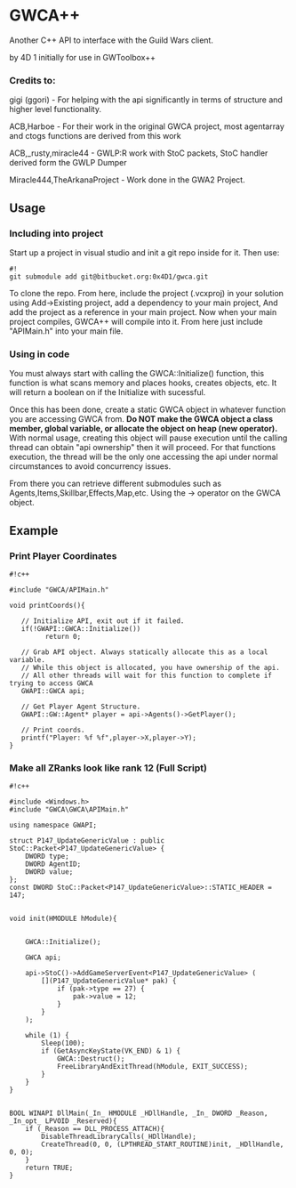 # GWCA++ #

Another C++ API to interface with the Guild Wars client.

by 4D 1 initially for use in GWToolbox++

### Credits to: ###

gigi (ggori) - For helping with the api significantly in terms of structure and higher level functionality.

ACB,Harboe - For their work in the original GWCA project, most agentarray and ctogs functions are derived from this work

ACB,_rusty,miracle44 - GWLP:R work with StoC packets, StoC handler derived form the GWLP Dumper

Miracle444,TheArkanaProject - Work done in the GWA2 Project.


## Usage ##

### Including into project ###

Start up a project in visual studio and init a git repo inside for it. Then use:

```
#!
git submodule add git@bitbucket.org:0x4D1/gwca.git
```

To clone the repo. From here, include the project (.vcxproj) in your solution using Add->Existing project, add a dependency to your main project, And add the project as a reference in your main project. Now when your main project compiles, GWCA++ will compile into it. From here just include "APIMain.h" into your main file.

### Using in code ###

You must always start with calling the GWCA::Initialize() function, this function is what scans memory and places hooks, creates objects, etc. It will return a boolean on if the Initialize with sucessful.

Once this has been done, create a static GWCA object in whatever function you are accessing GWCA from. **Do NOT make the GWCA object a class member, global variable, or allocate the object on heap (new operator).** With normal usage, creating this object will pause execution until the calling thread can obtain "api ownership" then it will proceed. For that functions execution, the thread will be the only one accessing the api under normal circumstances to avoid concurrency issues.

From there you can retrieve different submodules such as Agents,Items,Skillbar,Effects,Map,etc. Using the -> operator on the GWCA object.

## Example ##

### Print Player Coordinates ###


```
#!c++

#include "GWCA/APIMain.h"

void printCoords(){

   // Initialize API, exit out if it failed.
   if(!GWAPI::GWCA::Initialize())
         return 0;

   // Grab API object. Always statically allocate this as a local variable.
   // While this object is allocated, you have ownership of the api.
   // All other threads will wait for this function to complete if trying to access GWCA
   GWAPI::GWCA api;

   // Get Player Agent Structure.
   GWAPI::GW::Agent* player = api->Agents()->GetPlayer();

   // Print coords.
   printf("Player: %f %f",player->X,player->Y);
}
```

### Make all ZRanks look like rank 12 (Full Script) ###


```
#!c++

#include <Windows.h>
#include "GWCA\GWCA\APIMain.h"

using namespace GWAPI;

struct P147_UpdateGenericValue : public StoC::Packet<P147_UpdateGenericValue> {
	DWORD type;
	DWORD AgentID;
	DWORD value;
};
const DWORD StoC::Packet<P147_UpdateGenericValue>::STATIC_HEADER = 147;


void init(HMODULE hModule){


	GWCA::Initialize();

	GWCA api;

	api->StoC()->AddGameServerEvent<P147_UpdateGenericValue> (
		[](P147_UpdateGenericValue* pak) {
			if (pak->type == 27) {
				pak->value = 12;
			}
		}
	);

	while (1) {
		Sleep(100);
		if (GetAsyncKeyState(VK_END) & 1) {
			GWCA::Destruct();
			FreeLibraryAndExitThread(hModule, EXIT_SUCCESS);
		}
	}
}


BOOL WINAPI DllMain(_In_ HMODULE _HDllHandle, _In_ DWORD _Reason, _In_opt_ LPVOID _Reserved){
	if (_Reason == DLL_PROCESS_ATTACH){
		DisableThreadLibraryCalls(_HDllHandle);
		CreateThread(0, 0, (LPTHREAD_START_ROUTINE)init, _HDllHandle, 0, 0);
	}
	return TRUE;
}
```